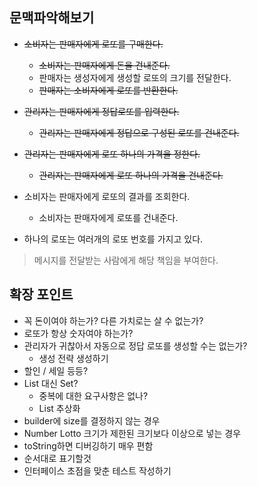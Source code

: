 ## 문맥파악해보기
- ~~소비자는 판매자에게 로또를 구매한다.~~
    - ~~소비자는 판매자에게 돈을 건내준다.~~
    - 판매자는 생성자에게 생성할 로또의 크기를 전달한다.
    - ~~판매자는 소비자에게 로또를 반환한다.~~
- ~~관리자는 판매자에게 정답로또를 입력한다.~~
    - ~~관리자는 판매자에게 정답으로 구성된 로또를 건내준다.~~
- ~~관리자는 판매자에게 로또 하나의 가격을 정한다.~~
    - ~~관리자는 판매자에게 로또 하나의 가격을 건내준다.~~
- 소비자는 판매자에게 로또의 결과를 조회한다.
    - 소비자는 판매자에게 로또를 건내준다.

- 하나의 로또는 여러개의 로또 번호를 가지고 있다.


> 메시지를 전달받는 사람에게 해당 책임을 부여한다.


## 확장 포인트
- 꼭 돈이여야 하는가? 다른 가치로는 살 수 없는가?
- 로또가 항상 숫자여야 하는가?
- 관리자가 귀찮아서 자동으로 정답 로또를 생성할 수는 없는가?
    - 생성 전략 생성하기
- 할인 / 세일 등등?
- List 대신 Set?
    - 중복에 대한 요구사항은 없나?
    - List<Lotto> 추상화
- builder에 size를 결정하지 않는 경우
- Number Lotto 크기가 제한된 크기보다 이상으로 넣는 경우
- toString하면 디버깅하기 매우 편함
- 순서대로 표기할것
- 인터페이스 초점을 맞춘 테스트 작성하기 